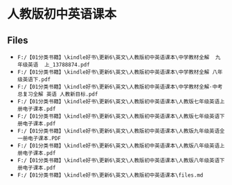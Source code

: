 # 人教版初中英语课本

## Files

- `F:/【01分类书籍】\kindle好书\更新6\英文\人教版初中英语课本\中学教材全解  九年级英语  上_13788874.pdf`
- `F:/【01分类书籍】\kindle好书\更新6\英文\人教版初中英语课本\中学教材全解 八年级英语下.pdf`
- `F:/【01分类书籍】\kindle好书\更新6\英文\人教版初中英语课本\中学教材全解·中考总复习全解 英语 人教新目标.pdf`
- `F:/【01分类书籍】\kindle好书\更新6\英文\人教版初中英语课本\人教版七年级英语上册电子课本.pdf`
- `F:/【01分类书籍】\kindle好书\更新6\英文\人教版初中英语课本\人教版七年级英语下册电子课本.pdf`
- `F:/【01分类书籍】\kindle好书\更新6\英文\人教版初中英语课本\人教版九年级英语全一册电子课本.PDF`
- `F:/【01分类书籍】\kindle好书\更新6\英文\人教版初中英语课本\人教版八年级英语上册电子课本.pdf`
- `F:/【01分类书籍】\kindle好书\更新6\英文\人教版初中英语课本\人教版八年级英语下册电子课本.pdf`
- `F:/【01分类书籍】\kindle好书\更新6\英文\人教版初中英语课本\files.md`
